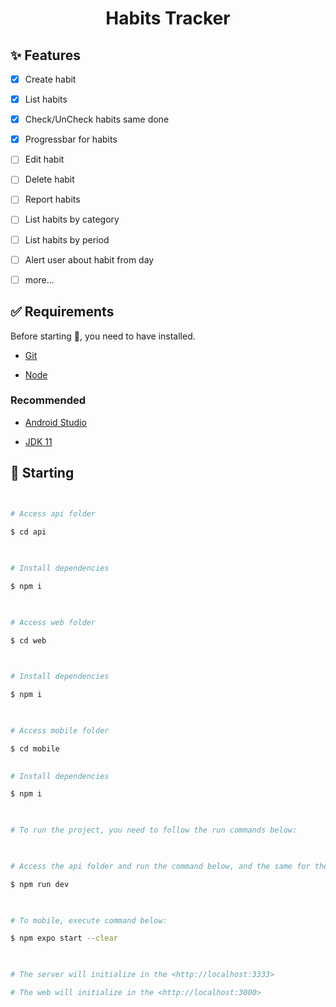 <h1 align="center">Habits Tracker</h1>

## :sparkles: Features ##

- [x] Create habit

- [x] List habits

- [x] Check/UnCheck habits same done

- [x] Progressbar for habits

- [ ] Edit habit

- [ ] Delete habit

- [ ] Report habits

- [ ] List habits by category

- [ ] List habits by period

- [ ] Alert user about habit from day

- [ ] more...

## :white_check_mark: Requirements ##

  

Before starting :checkered_flag:, you need to have installed.

  

- [Git](https://git-scm.com)

- [Node](https://nodejs.org/en/)

  

### Recommended ###

  

- [Android Studio](https://developer.android.com/studio)

- [JDK 11](https://www.oracle.com/java/technologies/javase/jdk11-archive-downloads.html)

  

## :checkered_flag: Starting ##

  

```bash
  

# Access api folder

$ cd api

  

# Install dependencies

$ npm i

  

# Access web folder

$ cd web

  

# Install dependencies

$ npm i

  

# Access mobile folder

$ cd mobile
  

# Install dependencies

$ npm i

  

# To run the project, you need to follow the run commands below:

  

# Access the api folder and run the command below, and the same for the web folder as well.

$ npm run dev

  

# To mobile, execute command below:

$ npm expo start --clear

  

# The server will initialize in the <http://localhost:3333>

# The web will initialize in the <http://localhost:3000>

  

```